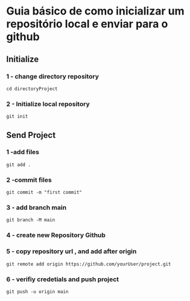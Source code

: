 # Guia básico de como inicializar um repositório local e enviar para o github


## Initialize  

### 1 - change directory repository
~~~
cd directoryProject
~~~

### 2 - Initialize local repository
~~~
git init
~~~


## Send Project 

### 1 -add files
~~~
git add .
~~~

### 2 -commit files
~~~
git commit -m "first commit"
~~~

### 3 - add branch main
~~~
git branch -M main
~~~

### 4 - create new Repository Github

### 5 - copy repository url , and add after origin
~~~
git remote add origin https://github.com/yourUser/project.git
~~~

### 6 - verifiy credetials and push project
~~~
git push -u origin main
~~~
